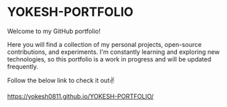# YOKESH-PORTFOLIO

Welcome to my GitHub portfolio!

Here you will find a collection of my personal projects, open-source contributions, and experiments. I'm constantly learning and exploring new technologies, so this portfolio is a work in progress and will be updated frequently.

Follow the below link to check it out✌️

https://yokesh0811.github.io/YOKESH-PORTFOLIO/
